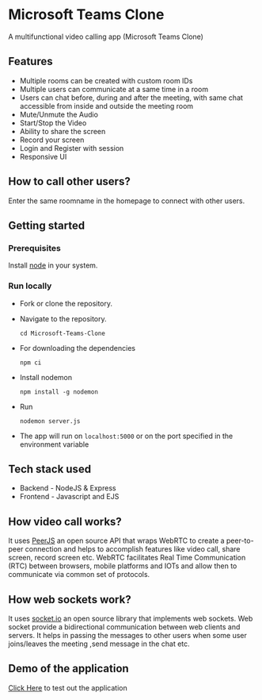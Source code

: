 
# Microsoft Teams Clone
A multifunctional video calling app (Microsoft Teams Clone)

## Features

- Multiple rooms can be created with custom room IDs
- Multiple users can communicate at a same time in a room
- Users can chat before, during and after the meeting, with same chat accessible from inside and outside the meeting room
- Mute/Unmute the Audio
- Start/Stop the Video
- Ability to share the screen
- Record your screen
- Login and Register with session
- Responsive UI

## How to call other users?

Enter the same roomname in the homepage to connect with other users.

## Getting started

### Prerequisites

Install [node](https://nodejs.org/en/) in your system.

### Run locally

- Fork or clone the repository.
- Navigate to the repository.
    ```
    cd Microsoft-Teams-Clone
    ```
- For downloading the dependencies
    ```
    npm ci
    ```
- Install nodemon 
    ```
    npm install -g nodemon
    ```

- Run 
    ```
    nodemon server.js
    ```

- The app will run on `localhost:5000` or on the port specified in the environment variable 

## Tech stack used

- Backend - NodeJS & Express
- Frontend - Javascript and EJS

## How video call works?

It uses [PeerJS](https://peerjs.com/) an open source API that wraps WebRTC to create a peer-to-peer connection and helps to accomplish features like video call, share screen, record screen etc. WebRTC facilitates Real Time Communication (RTC) between browsers, mobile platforms and IOTs and allow then to communicate via common set of protocols.

## How web sockets work?

It uses [socket.io](https://socket.io/) an open source library that implements web sockets. Web socket provide a bidirectional communication between web clients and servers. It helps in passing the messages to other users when some user joins/leaves the meeting ,send message in the chat etc.

## Demo of the application

[Click Here](https://microsoft-teams-clone-nodejs.herokuapp.com/) to test out the application
